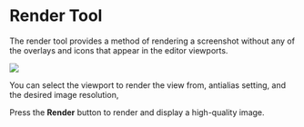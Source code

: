 # Render Tool

The render tool provides a method of rendering a screenshot without any of the overlays and icons that appear in the editor viewports.

![](https://github.com/UltraEngine/Documentation/blob/master/Images/rendertool.png?raw=true)

You can select the viewport to render the view from, antialias setting, and the desired image resolution, 

Press the **Render** button to render and display a high-quality image.
